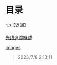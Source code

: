 # 目录  


[👈【返回】](..\--目录--计算机图形学)  


[光线追踪概述](.\光线追踪概述)  

[Images](.\Images\--目录--Images)  







> 2023/7/8 2:13:11
